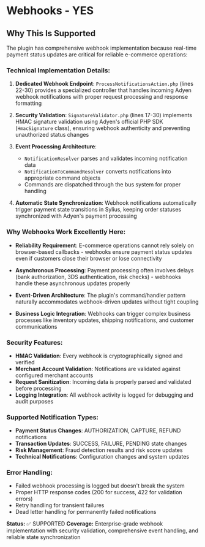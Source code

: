 # Webhooks - YES

## Why This Is Supported

The plugin has comprehensive webhook implementation because real-time payment status updates are critical for reliable e-commerce operations:

### Technical Implementation Details:

1. **Dedicated Webhook Endpoint**: `ProcessNotificationsAction.php` (lines 22-30) provides a specialized controller that handles incoming Adyen webhook notifications with proper request processing and response formatting

2. **Security Validation**: `SignatureValidator.php` (lines 17-30) implements HMAC signature validation using Adyen's official PHP SDK (`HmacSignature` class), ensuring webhook authenticity and preventing unauthorized status changes

3. **Event Processing Architecture**: 
   - `NotificationResolver` parses and validates incoming notification data
   - `NotificationToCommandResolver` converts notifications into appropriate command objects
   - Commands are dispatched through the bus system for proper handling

4. **Automatic State Synchronization**: Webhook notifications automatically trigger payment state transitions in Sylius, keeping order statuses synchronized with Adyen's payment processing

### Why Webhooks Work Excellently Here:

- **Reliability Requirement**: E-commerce operations cannot rely solely on browser-based callbacks - webhooks ensure payment status updates even if customers close their browser or lose connectivity

- **Asynchronous Processing**: Payment processing often involves delays (bank authorization, 3DS authentication, risk checks) - webhooks handle these asynchronous updates properly

- **Event-Driven Architecture**: The plugin's command/handler pattern naturally accommodates webhook-driven updates without tight coupling

- **Business Logic Integration**: Webhooks can trigger complex business processes like inventory updates, shipping notifications, and customer communications

### Security Features:
- **HMAC Validation**: Every webhook is cryptographically signed and verified
- **Merchant Account Validation**: Notifications are validated against configured merchant accounts
- **Request Sanitization**: Incoming data is properly parsed and validated before processing
- **Logging Integration**: All webhook activity is logged for debugging and audit purposes

### Supported Notification Types:
- **Payment Status Changes**: AUTHORIZATION, CAPTURE, REFUND notifications
- **Transaction Updates**: SUCCESS, FAILURE, PENDING state changes
- **Risk Management**: Fraud detection results and risk score updates
- **Technical Notifications**: Configuration changes and system updates

### Error Handling:
- Failed webhook processing is logged but doesn't break the system
- Proper HTTP response codes (200 for success, 422 for validation errors)
- Retry handling for transient failures
- Dead letter handling for permanently failed notifications

**Status:** ✅ SUPPORTED
**Coverage:** Enterprise-grade webhook implementation with security validation, comprehensive event handling, and reliable state synchronization